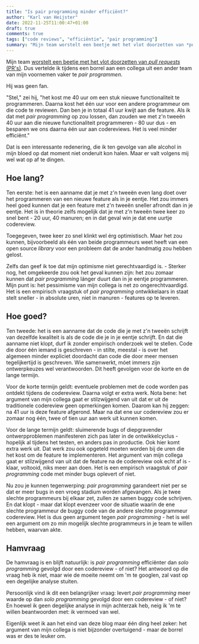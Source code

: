 ```yaml
---
title: "Is pair programming minder efficiënt?"
author: "Karl van Heijster"
date: 2022-11-25T11:00:47+01:00
draft: true
comments: true
tags: ["code reviews", "efficiëntie", "pair programming"]
summary: "Mijn team worstelt een beetje met het vlot doorzetten van *pull requests*. Dus vertelde ik tijdens een borrel aan een collega uit een ander team van mijn voornemen vaker te *pair programmen*. Hij was geen fan."
---
```


Mijn team [worstelt een beetje met het vlot doorzetten van *pull requests* (PR's)](LINK_WELCODEREVIEWSGEENPR). Dus vertelde ik tijdens een borrel aan een collega uit een ander team van mijn voornemen vaker te *pair programmen*. 


Hij was geen fan.


"Stel," zei hij, "het kost me 40 uur om een stuk nieuwe functionaliteit te programmeren. Daarna kost het één uur voor een andere programmeur om die code te reviewen. Dan ben je in totaal 41 uur kwijt aan die feature. Als ik dat met *pair programming* op zou lossen, dan zouden we met z'n tweeën 40 uur aan die nieuwe functionaliteit programmeren - 80 uur dus - en besparen we ons daarna één uur aan codereviews. Het is veel minder efficiënt."


Dat is een interessante redenering, die ik ten gevolge van alle alcohol in mijn bloed op dat moment niet onderuit kon halen. Maar er valt volgens mij wel wat op af te dingen.


## Hoe lang?


Ten eerste: het is een aanname dat je met z'n tweeën even lang doet over het programmeren van een nieuwe feature als in je eentje. Het zou immers heel goed kunnen dat je een feature met z'n tweeën sneller afrondt dan in je eentje. Het is in theorie zelfs mogelijk dat je met z'n tweeën twee keer zo snel bent - 20 uur, 40 manuren; en in dat geval win je dat ene uurtje codereview.


Toegegeven, twee keer zo snel klinkt wel érg optimistisch. Maar het zou kunnen, bijvoorbeeld als één van beide programmeurs weet heeft van een open source *library* voor een probleem dat de ander handmatig zou hebben gelost.


Zelfs dan geef ik toe dat mijn optimisme niet gerechtvaardigd is. - Sterker nog, het omgekeerde zou ook het geval kunnen zijn: het zou zomaar kunnen dat *pair programming* lánger duurt dan in je eentje programmeren. Mijn punt is: het pessimisme van mijn collega is net zo ongerechtvaardigd. Het is een empirisch vraagstuk of *pair programming* ontwikkelaars in staat stelt sneller - in absolute uren, niet in manuren - features op te leveren.


## Hoe goed?


Ten tweede: het is een aanname dat de code die je met z'n tweeën schrijft van dezelfde kwaliteit is als de code die je in je eentje schrijft. En dat die aanname niet klopt, durf ik zonder empirisch onderzoek wel te stellen. Code die door één iemand is geschreven - in stilte, meestal - is over het algemeen minder expliciet doordacht dan code die door meer mensen tegelijkertijd is geschreven. Wie samenwerkt, móet immers zijn ontwerpkeuzes wel verantwoorden. Dit heeft gevolgen voor de korte en de lange termijn.


Voor de korte termijn geldt: eventuele problemen met de code worden pas ontdekt tijdens de codereview. Daarna volgt er extra werk. Nota bene: het argument van mijn collega gaat er stilzwijgend van uit dat er uit de traditionele codereview geen opmerkingen komen. Daarom kan hij zeggen: na 41 uur is deze feature afgerond. Maar na dat ene uur codereview zou er zomaar nog één, twee of tien uur aan werk uit kunnen komen. 


Voor de lange termijn geldt: sluimerende bugs of diepgravender ontwerpproblemen manifesteren zich pas later in de ontwikkelcyclus - hopelijk al tijdens het testen, en anders pas in productie. Ook hier komt extra werk uit. Dat werk zou ook opgeteld moeten worden bij de uren die het kost om de feature te implementeren. Het argument van mijn collega gaat er stilzwijgend van uit dat de feature na de codereview ook echt af is - klaar, voltooid, niks meer aan doen. Het is een empirisch vraagstuk of *pair programming* code met minder bugs oplevert of niet.


Nu zou je kunnen tegenwerping: *pair programming* garandeert niet per se dat er meer bugs in een vroeg stadium worden afgevangen. Als je twee slechte programmeurs bij elkaar zet, zullen ze samen buggy code schrijven. En dat klopt - maar dat klopt evenzeer voor de situatie waarin de ene slechte programmeur de buggy code van de andere slechte programmeur codereview. Het is dus geen argument tegen *pair programming* - het is wél een argument om zo min mogelijk slechte programmeurs in je team te willen hebben, waarvan akte.


## Hamvraag


De hamvraag is en blijft natuurlijk: is *pair programming* efficiënter dan *solo programming* gevolgd door een codereview - of niet? Het antwoord op die vraag heb ik niet, maar wie de moeite neemt om 'm te googlen, zal vast op een degelijke analyse stuiten. 


Persoonlijk vind ik dit een belangrijker vraag: levert *pair programming* meer waarde op dan *solo programming* gevolgd door een codereview - of niet? En hoewel ik geen degelijke analyse in mijn achterzak heb, neig ik 'm te willen beantwoorden met: ik vermoed van wel.


Eigenlijk weet ik aan het eind van deze blog maar één ding heel zeker: het argument van mijn collega is niet bijzonder overtuigend - maar de borrel was er des te leuker om.
